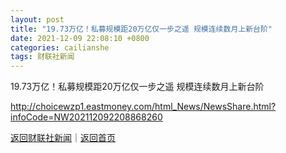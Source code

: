 ```yaml
---
layout: post
title: "19.73万亿！私募规模距20万亿仅一步之遥 规模连续数月上新台阶"
date: 2021-12-09 22:08:10 +0800
categories: cailianshe
tags: 财联社新闻
---
```

19.73万亿！私募规模距20万亿仅一步之遥 规模连续数月上新台阶


<http://choicewzp1.eastmoney.com/html_News/NewsShare.html?infoCode=NW202112092208868260>

[返回财联社新闻](//finews.withounder.com/cailianshe/)｜[返回首页](//finews.withounder.com/)